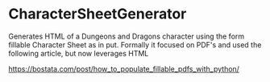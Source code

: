 # CharacterSheetGenerator
Generates HTML of a Dungeons and Dragons character using the form fillable Character Sheet as in put. Formally it focused on PDF's and used the following article, but now leverages HTML

https://bostata.com/post/how_to_populate_fillable_pdfs_with_python/


